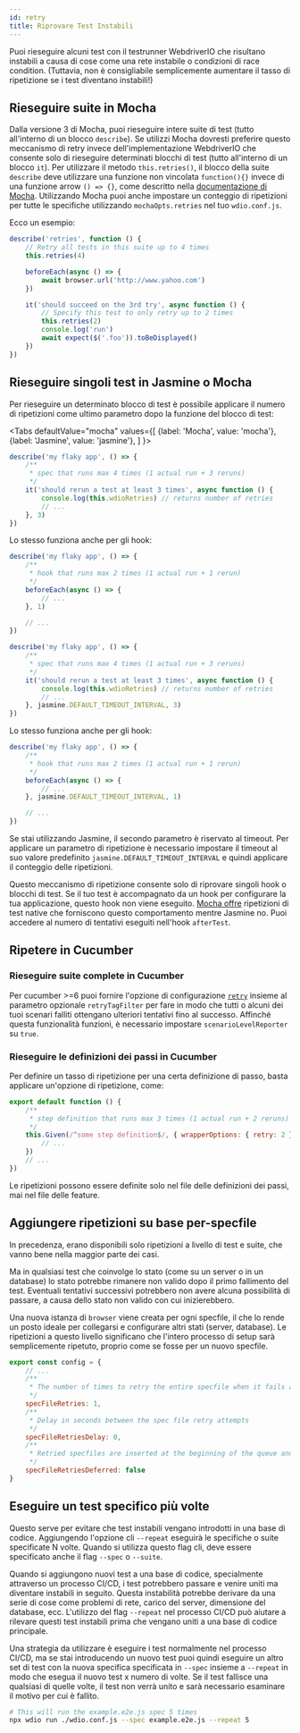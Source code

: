 ```yaml
---
id: retry
title: Riprovare Test Instabili
---
```


Puoi rieseguire alcuni test con il testrunner WebdriverIO che risultano instabili a causa di cose come una rete instabile o condizioni di race condition. (Tuttavia, non è consigliabile semplicemente aumentare il tasso di ripetizione se i test diventano instabili!)

## Rieseguire suite in Mocha

Dalla versione 3 di Mocha, puoi rieseguire intere suite di test (tutto all'interno di un blocco `describe`). Se utilizzi Mocha dovresti preferire questo meccanismo di retry invece dell'implementazione WebdriverIO che consente solo di rieseguire determinati blocchi di test (tutto all'interno di un blocco `it`). Per utilizzare il metodo `this.retries()`, il blocco della suite `describe` deve utilizzare una funzione non vincolata `function(){}` invece di una funzione arrow `() => {}`, come descritto nella [documentazione di Mocha](https://mochajs.org/#arrow-functions). Utilizzando Mocha puoi anche impostare un conteggio di ripetizioni per tutte le specifiche utilizzando `mochaOpts.retries` nel tuo `wdio.conf.js`.

Ecco un esempio:

```js
describe('retries', function () {
    // Retry all tests in this suite up to 4 times
    this.retries(4)

    beforeEach(async () => {
        await browser.url('http://www.yahoo.com')
    })

    it('should succeed on the 3rd try', async function () {
        // Specify this test to only retry up to 2 times
        this.retries(2)
        console.log('run')
        await expect($('.foo')).toBeDisplayed()
    })
})
```

## Rieseguire singoli test in Jasmine o Mocha

Per rieseguire un determinato blocco di test è possibile applicare il numero di ripetizioni come ultimo parametro dopo la funzione del blocco di test:

<Tabs
  defaultValue="mocha"
  values={[
    {label: 'Mocha', value: 'mocha'},
    {label: 'Jasmine', value: 'jasmine'},
  ]
}>
<TabItem value="mocha">

```js
describe('my flaky app', () => {
    /**
     * spec that runs max 4 times (1 actual run + 3 reruns)
     */
    it('should rerun a test at least 3 times', async function () {
        console.log(this.wdioRetries) // returns number of retries
        // ...
    }, 3)
})
```

Lo stesso funziona anche per gli hook:

```js
describe('my flaky app', () => {
    /**
     * hook that runs max 2 times (1 actual run + 1 rerun)
     */
    beforeEach(async () => {
        // ...
    }, 1)

    // ...
})
```

</TabItem>
<TabItem value="jasmine">

```js
describe('my flaky app', () => {
    /**
     * spec that runs max 4 times (1 actual run + 3 reruns)
     */
    it('should rerun a test at least 3 times', async function () {
        console.log(this.wdioRetries) // returns number of retries
        // ...
    }, jasmine.DEFAULT_TIMEOUT_INTERVAL, 3)
})
```

Lo stesso funziona anche per gli hook:

```js
describe('my flaky app', () => {
    /**
     * hook that runs max 2 times (1 actual run + 1 rerun)
     */
    beforeEach(async () => {
        // ...
    }, jasmine.DEFAULT_TIMEOUT_INTERVAL, 1)

    // ...
})
```

Se stai utilizzando Jasmine, il secondo parametro è riservato al timeout. Per applicare un parametro di ripetizione è necessario impostare il timeout al suo valore predefinito `jasmine.DEFAULT_TIMEOUT_INTERVAL` e quindi applicare il conteggio delle ripetizioni.

</TabItem>
</Tabs>

Questo meccanismo di ripetizione consente solo di riprovare singoli hook o blocchi di test. Se il tuo test è accompagnato da un hook per configurare la tua applicazione, questo hook non viene eseguito. [Mocha offre](https://mochajs.org/#retry-tests) ripetizioni di test native che forniscono questo comportamento mentre Jasmine no. Puoi accedere al numero di tentativi eseguiti nell'hook `afterTest`.

## Ripetere in Cucumber

### Rieseguire suite complete in Cucumber

Per cucumber >=6 puoi fornire l'opzione di configurazione [`retry`](https://github.com/cucumber/cucumber-js/blob/master/docs/cli.md#retry-failing-tests) insieme al parametro opzionale `retryTagFilter` per fare in modo che tutti o alcuni dei tuoi scenari falliti ottengano ulteriori tentativi fino al successo. Affinché questa funzionalità funzioni, è necessario impostare `scenarioLevelReporter` su `true`.

### Rieseguire le definizioni dei passi in Cucumber

Per definire un tasso di ripetizione per una certa definizione di passo, basta applicare un'opzione di ripetizione, come:

```js
export default function () {
    /**
     * step definition that runs max 3 times (1 actual run + 2 reruns)
     */
    this.Given(/^some step definition$/, { wrapperOptions: { retry: 2 } }, async () => {
        // ...
    })
    // ...
})
```

Le ripetizioni possono essere definite solo nel file delle definizioni dei passi, mai nel file delle feature.

## Aggiungere ripetizioni su base per-specfile

In precedenza, erano disponibili solo ripetizioni a livello di test e suite, che vanno bene nella maggior parte dei casi.

Ma in qualsiasi test che coinvolge lo stato (come su un server o in un database) lo stato potrebbe rimanere non valido dopo il primo fallimento del test. Eventuali tentativi successivi potrebbero non avere alcuna possibilità di passare, a causa dello stato non valido con cui inizierebbero.

Una nuova istanza di `browser` viene creata per ogni specfile, il che lo rende un posto ideale per collegarsi e configurare altri stati (server, database). Le ripetizioni a questo livello significano che l'intero processo di setup sarà semplicemente ripetuto, proprio come se fosse per un nuovo specfile.

```js title="wdio.conf.js"
export const config = {
    // ...
    /**
     * The number of times to retry the entire specfile when it fails as a whole
     */
    specFileRetries: 1,
    /**
     * Delay in seconds between the spec file retry attempts
     */
    specFileRetriesDelay: 0,
    /**
     * Retried specfiles are inserted at the beginning of the queue and retried immediately
     */
    specFileRetriesDeferred: false
}
```

## Eseguire un test specifico più volte

Questo serve per evitare che test instabili vengano introdotti in una base di codice. Aggiungendo l'opzione cli `--repeat` eseguirà le specifiche o suite specificate N volte. Quando si utilizza questo flag cli, deve essere specificato anche il flag `--spec` o `--suite`.

Quando si aggiungono nuovi test a una base di codice, specialmente attraverso un processo CI/CD, i test potrebbero passare e venire uniti ma diventare instabili in seguito. Questa instabilità potrebbe derivare da una serie di cose come problemi di rete, carico del server, dimensione del database, ecc. L'utilizzo del flag `--repeat` nel processo CI/CD può aiutare a rilevare questi test instabili prima che vengano uniti a una base di codice principale.

Una strategia da utilizzare è eseguire i test normalmente nel processo CI/CD, ma se stai introducendo un nuovo test puoi quindi eseguire un altro set di test con la nuova specifica specificata in `--spec` insieme a `--repeat` in modo che esegua il nuovo test x numero di volte. Se il test fallisce una qualsiasi di quelle volte, il test non verrà unito e sarà necessario esaminare il motivo per cui è fallito.

```sh
# This will run the example.e2e.js spec 5 times
npx wdio run ./wdio.conf.js --spec example.e2e.js --repeat 5
```